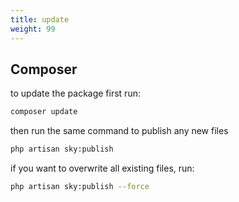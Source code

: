 ```yaml
---
title: update
weight: 99
---
```


## Composer

to update the package first run:

```bash
composer update
```

then run the same command to publish any new files

```bash
php artisan sky:publish
```

if you want to overwrite all existing files, run:

```bash
php artisan sky:publish --force
```
